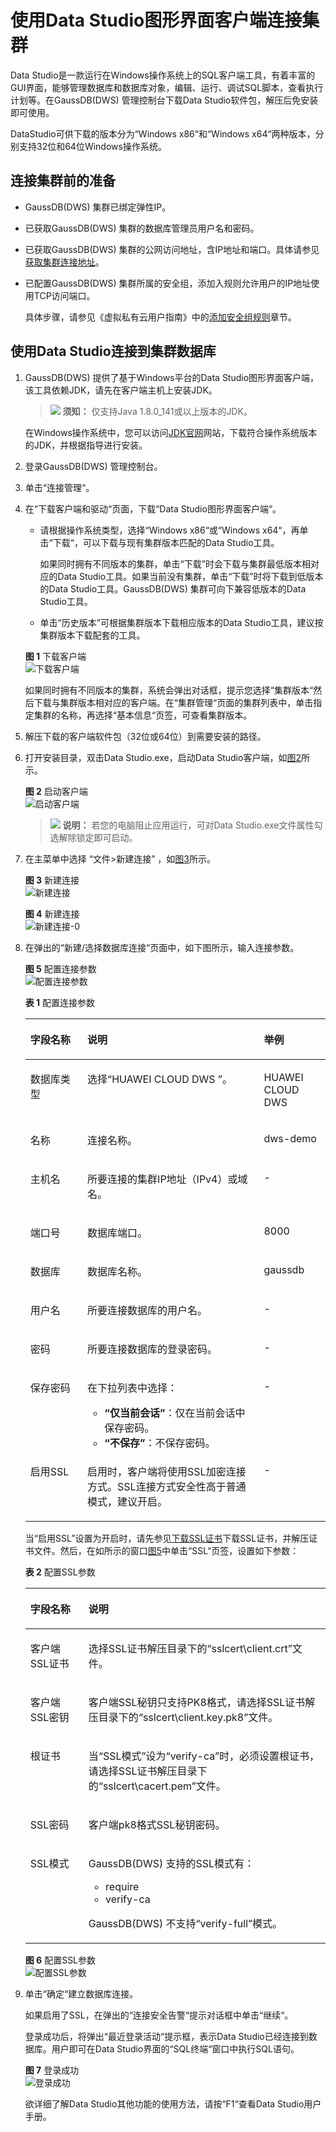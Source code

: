 # 使用Data Studio图形界面客户端连接集群<a name="ZH-CN_TOPIC_0000001099136642"></a>

Data Studio是一款运行在Windows操作系统上的SQL客户端工具，有着丰富的GUI界面，能够管理数据库和数据库对象，编辑、运行、调试SQL脚本，查看执行计划等。在GaussDB\(DWS\) 管理控制台下载Data Studio软件包，解压后免安装即可使用。

DataStudio可供下载的版本分为“Windows x86“和“Windows x64“两种版本，分别支持32位和64位Windows操作系统。

## 连接集群前的准备<a name="section83156195500"></a>

-   GaussDB\(DWS\) 集群已绑定弹性IP。
-   已获取GaussDB\(DWS\) 集群的数据库管理员用户名和密码。
-   已获取GaussDB\(DWS\) 集群的公网访问地址，含IP地址和端口。具体请参见[获取集群连接地址](获取集群连接地址.md)。
-   已配置GaussDB\(DWS\) 集群所属的安全组，添加入规则允许用户的IP地址使用TCP访问端口。

    具体步骤，请参见《虚拟私有云用户指南》中的[添加安全组规则](https://support.huaweicloud.com/usermanual-vpc/zh-cn_topic_0030969470.html)章节。


## 使用Data Studio连接到集群数据库<a name="section12757151571018"></a>

1.  GaussDB\(DWS\) 提供了基于Windows平台的Data Studio图形界面客户端，该工具依赖JDK，请先在客户端主机上安装JDK。

    >![](public_sys-resources/icon-notice.gif) **须知：** 
    >仅支持Java 1.8.0\_141或以上版本的JDK。

    在Windows操作系统中，您可以访问[JDK官网](https://www.oracle.com/technetwork/java/javase/downloads/jdk8-downloads-2133151.html)网站，下载符合操作系统版本的JDK，并根据指导进行安装。

2.  登录GaussDB\(DWS\) 管理控制台。
3.  单击“连接管理“。
4.  在“下载客户端和驱动“页面，下载“Data Studio图形界面客户端“。

    -   请根据操作系统类型，选择“Windows x86“或“Windows x64“，再单击“下载“，可以下载与现有集群版本匹配的Data Studio工具。

        如果同时拥有不同版本的集群，单击“下载”时会下载与集群最低版本相对应的Data Studio工具。如果当前没有集群，单击“下载”时将下载到低版本的Data Studio工具。GaussDB\(DWS\) 集群可向下兼容低版本的Data Studio工具。

    -   单击“历史版本”可根据集群版本下载相应版本的Data Studio工具，建议按集群版本下载配套的工具。

    **图 1**  下载客户端<a name="f61631d3c53004c5a82cea77f41476136"></a>  
    ![](figures/下载客户端.png "下载客户端")

    如果同时拥有不同版本的集群，系统会弹出对话框，提示您选择“集群版本“然后下载与集群版本相对应的客户端。在“集群管理“页面的集群列表中，单击指定集群的名称，再选择“基本信息“页签，可查看集群版本。

5.  解压下载的客户端软件包（32位或64位）到需要安装的路径。
6.  打开安装目录，双击Data Studio.exe，启动Data Studio客户端，如[图2](#febe974d888e24ddd8948572b362f7ef2)所示。

    **图 2**  启动客户端<a name="febe974d888e24ddd8948572b362f7ef2"></a>  
    ![](figures/启动客户端.png "启动客户端")

    >![](public_sys-resources/icon-note.gif) **说明：** 
    >若您的电脑阻止应用运行，可对Data Studio.exe文件属性勾选解除锁定即可启动。

7.  在主菜单中选择 “文件\>新建连接” ，如[图3](#f5e30eb5f20c9434e971d8b2786b02dbf)所示。

    **图 3**  新建连接<a name="f5e30eb5f20c9434e971d8b2786b02dbf"></a>  
    ![](figures/新建连接.png "新建连接")

    **图 4**  新建连接<a name="fc80fe1f82b464c5aa5c4ae569c9c1be9"></a>  
    ![](figures/新建连接-0.png "新建连接-0")

8.  在弹出的“新建/选择数据库连接“页面中，如下图所示，输入连接参数。

    **图 5**  配置连接参数<a name="f7120a03e20a34b16b1eae0e75443bfd0"></a>  
    ![](figures/配置连接参数.png "配置连接参数")

    **表 1**  配置连接参数

    <a name="t1af0ca815f7842d5a21fda355dc65bd1"></a>
    <table><thead align="left"><tr id="r998b3685340648cdafff9b1fe232c000"><th class="cellrowborder" valign="top" width="19.01190119011901%" id="mcps1.2.4.1.1"><p id="zh-cn_topic_0107187019_p167171710393"><a name="zh-cn_topic_0107187019_p167171710393"></a><a name="zh-cn_topic_0107187019_p167171710393"></a>字段名称</p>
    </th>
    <th class="cellrowborder" valign="top" width="58.8058805880588%" id="mcps1.2.4.1.2"><p id="zh-cn_topic_0107187019_p9741716392"><a name="zh-cn_topic_0107187019_p9741716392"></a><a name="zh-cn_topic_0107187019_p9741716392"></a>说明</p>
    </th>
    <th class="cellrowborder" valign="top" width="22.182218221822183%" id="mcps1.2.4.1.3"><p id="zh-cn_topic_0107187019_p88171713915"><a name="zh-cn_topic_0107187019_p88171713915"></a><a name="zh-cn_topic_0107187019_p88171713915"></a>举例</p>
    </th>
    </tr>
    </thead>
    <tbody><tr id="r666487d1871c4c67b803066814fc89a7"><td class="cellrowborder" valign="top" width="19.01190119011901%" headers="mcps1.2.4.1.1 "><p id="zh-cn_topic_0107187019_p51683131702"><a name="zh-cn_topic_0107187019_p51683131702"></a><a name="zh-cn_topic_0107187019_p51683131702"></a>数据库类型</p>
    </td>
    <td class="cellrowborder" valign="top" width="58.8058805880588%" headers="mcps1.2.4.1.2 "><p id="p3297172210156"><a name="p3297172210156"></a><a name="p3297172210156"></a>选择“HUAWEI CLOUD DWS ”。</p>
    </td>
    <td class="cellrowborder" valign="top" width="22.182218221822183%" headers="mcps1.2.4.1.3 "><p id="p9374165110409"><a name="p9374165110409"></a><a name="p9374165110409"></a>HUAWEI CLOUD DWS</p>
    </td>
    </tr>
    <tr id="rd489ffeb99f8442387250de8fae31af8"><td class="cellrowborder" valign="top" width="19.01190119011901%" headers="mcps1.2.4.1.1 "><p id="zh-cn_topic_0107187019_p38131716399"><a name="zh-cn_topic_0107187019_p38131716399"></a><a name="zh-cn_topic_0107187019_p38131716399"></a>名称</p>
    </td>
    <td class="cellrowborder" valign="top" width="58.8058805880588%" headers="mcps1.2.4.1.2 "><p id="zh-cn_topic_0107187019_p7813171399"><a name="zh-cn_topic_0107187019_p7813171399"></a><a name="zh-cn_topic_0107187019_p7813171399"></a>连接名称。</p>
    </td>
    <td class="cellrowborder" valign="top" width="22.182218221822183%" headers="mcps1.2.4.1.3 "><p id="zh-cn_topic_0107187019_p11813172392"><a name="zh-cn_topic_0107187019_p11813172392"></a><a name="zh-cn_topic_0107187019_p11813172392"></a>dws-demo</p>
    </td>
    </tr>
    <tr id="rb5e8545bc43e4b8a9a021ba41aeefe11"><td class="cellrowborder" valign="top" width="19.01190119011901%" headers="mcps1.2.4.1.1 "><p id="zh-cn_topic_0107187019_p12812176393"><a name="zh-cn_topic_0107187019_p12812176393"></a><a name="zh-cn_topic_0107187019_p12812176393"></a>主机名</p>
    </td>
    <td class="cellrowborder" valign="top" width="58.8058805880588%" headers="mcps1.2.4.1.2 "><p id="zh-cn_topic_0107187019_p38191720395"><a name="zh-cn_topic_0107187019_p38191720395"></a><a name="zh-cn_topic_0107187019_p38191720395"></a>所要连接的集群IP地址（IPv4）或域名。</p>
    </td>
    <td class="cellrowborder" valign="top" width="22.182218221822183%" headers="mcps1.2.4.1.3 "><p id="zh-cn_topic_0107187019_p88617143914"><a name="zh-cn_topic_0107187019_p88617143914"></a><a name="zh-cn_topic_0107187019_p88617143914"></a>-</p>
    </td>
    </tr>
    <tr id="r7afbb93b02494aedacc0d5cd192407a7"><td class="cellrowborder" valign="top" width="19.01190119011901%" headers="mcps1.2.4.1.1 "><p id="zh-cn_topic_0107187019_p88017123920"><a name="zh-cn_topic_0107187019_p88017123920"></a><a name="zh-cn_topic_0107187019_p88017123920"></a>端口号</p>
    </td>
    <td class="cellrowborder" valign="top" width="58.8058805880588%" headers="mcps1.2.4.1.2 "><p id="zh-cn_topic_0107187019_p2861717396"><a name="zh-cn_topic_0107187019_p2861717396"></a><a name="zh-cn_topic_0107187019_p2861717396"></a>数据库端口。</p>
    </td>
    <td class="cellrowborder" valign="top" width="22.182218221822183%" headers="mcps1.2.4.1.3 "><p id="zh-cn_topic_0107187019_p3812176392"><a name="zh-cn_topic_0107187019_p3812176392"></a><a name="zh-cn_topic_0107187019_p3812176392"></a>8000</p>
    </td>
    </tr>
    <tr id="zh-cn_topic_0107187019_row9881783912"><td class="cellrowborder" valign="top" width="19.01190119011901%" headers="mcps1.2.4.1.1 "><p id="zh-cn_topic_0107187019_p158161773917"><a name="zh-cn_topic_0107187019_p158161773917"></a><a name="zh-cn_topic_0107187019_p158161773917"></a>数据库</p>
    </td>
    <td class="cellrowborder" valign="top" width="58.8058805880588%" headers="mcps1.2.4.1.2 "><p id="zh-cn_topic_0107187019_p48111711396"><a name="zh-cn_topic_0107187019_p48111711396"></a><a name="zh-cn_topic_0107187019_p48111711396"></a>数据库名称。</p>
    </td>
    <td class="cellrowborder" valign="top" width="22.182218221822183%" headers="mcps1.2.4.1.3 "><p id="zh-cn_topic_0107187019_p98817133916"><a name="zh-cn_topic_0107187019_p98817133916"></a><a name="zh-cn_topic_0107187019_p98817133916"></a><span id="text5762101212489"><a name="text5762101212489"></a><a name="text5762101212489"></a>gaussdb</span></p>
    </td>
    </tr>
    <tr id="r616f149dd82b43129c47c6607bb17c91"><td class="cellrowborder" valign="top" width="19.01190119011901%" headers="mcps1.2.4.1.1 "><p id="zh-cn_topic_0107187019_p081117133920"><a name="zh-cn_topic_0107187019_p081117133920"></a><a name="zh-cn_topic_0107187019_p081117133920"></a>用户名</p>
    </td>
    <td class="cellrowborder" valign="top" width="58.8058805880588%" headers="mcps1.2.4.1.2 "><p id="zh-cn_topic_0107187019_p10911171395"><a name="zh-cn_topic_0107187019_p10911171395"></a><a name="zh-cn_topic_0107187019_p10911171395"></a>所要连接数据库的用户名。</p>
    </td>
    <td class="cellrowborder" valign="top" width="22.182218221822183%" headers="mcps1.2.4.1.3 "><p id="zh-cn_topic_0107187019_p10991783915"><a name="zh-cn_topic_0107187019_p10991783915"></a><a name="zh-cn_topic_0107187019_p10991783915"></a>-</p>
    </td>
    </tr>
    <tr id="r61966e4859c54422b07d0a6601282b76"><td class="cellrowborder" valign="top" width="19.01190119011901%" headers="mcps1.2.4.1.1 "><p id="a43eee1cac6424178808d3748a272c2bb"><a name="a43eee1cac6424178808d3748a272c2bb"></a><a name="a43eee1cac6424178808d3748a272c2bb"></a>密码</p>
    </td>
    <td class="cellrowborder" valign="top" width="58.8058805880588%" headers="mcps1.2.4.1.2 "><p id="zh-cn_topic_0107187019_p149101753912"><a name="zh-cn_topic_0107187019_p149101753912"></a><a name="zh-cn_topic_0107187019_p149101753912"></a>所要连接数据库的登录密码。</p>
    </td>
    <td class="cellrowborder" valign="top" width="22.182218221822183%" headers="mcps1.2.4.1.3 "><p id="zh-cn_topic_0107187019_p9921719399"><a name="zh-cn_topic_0107187019_p9921719399"></a><a name="zh-cn_topic_0107187019_p9921719399"></a>-</p>
    </td>
    </tr>
    <tr id="r9e3e4f337acc4f61b15fa1e0e998bcce"><td class="cellrowborder" valign="top" width="19.01190119011901%" headers="mcps1.2.4.1.1 "><p id="a28808cecbace4652988cbf02de8875cd"><a name="a28808cecbace4652988cbf02de8875cd"></a><a name="a28808cecbace4652988cbf02de8875cd"></a>保存密码</p>
    </td>
    <td class="cellrowborder" valign="top" width="58.8058805880588%" headers="mcps1.2.4.1.2 "><p id="a2b9420d35de6421ea02d623eda4f67b1"><a name="a2b9420d35de6421ea02d623eda4f67b1"></a><a name="a2b9420d35de6421ea02d623eda4f67b1"></a>在下拉列表中选择：</p>
    <a name="zh-cn_topic_0107187019_ul37500309263"></a><a name="zh-cn_topic_0107187019_ul37500309263"></a><ul id="zh-cn_topic_0107187019_ul37500309263"><li><strong id="adb2e6088264e456ca8cddd167d3663a5"><a name="adb2e6088264e456ca8cddd167d3663a5"></a><a name="adb2e6088264e456ca8cddd167d3663a5"></a><span class="uicontrol" id="u42e2f00ff5c645779f736616302231b8"><a name="u42e2f00ff5c645779f736616302231b8"></a><a name="u42e2f00ff5c645779f736616302231b8"></a>“仅当前会话”</span></strong>：仅在当前会话中保存密码。</li><li><strong id="ac90e788518f64040948dace4fcd284ca"><a name="ac90e788518f64040948dace4fcd284ca"></a><a name="ac90e788518f64040948dace4fcd284ca"></a><span class="uicontrol" id="ub85a156dfc4a4f86bc6af49f533a2449"><a name="ub85a156dfc4a4f86bc6af49f533a2449"></a><a name="ub85a156dfc4a4f86bc6af49f533a2449"></a>“不保存”</span></strong>：不保存密码。</li></ul>
    </td>
    <td class="cellrowborder" valign="top" width="22.182218221822183%" headers="mcps1.2.4.1.3 "><p id="a84be3f8b1d4549e0adcf749640bc9dc0"><a name="a84be3f8b1d4549e0adcf749640bc9dc0"></a><a name="a84be3f8b1d4549e0adcf749640bc9dc0"></a>-</p>
    </td>
    </tr>
    <tr id="rb2cb4a7d7c254e898b8cf100733384c5"><td class="cellrowborder" valign="top" width="19.01190119011901%" headers="mcps1.2.4.1.1 "><p id="zh-cn_topic_0107187019_p880824281913"><a name="zh-cn_topic_0107187019_p880824281913"></a><a name="zh-cn_topic_0107187019_p880824281913"></a>启用SSL</p>
    </td>
    <td class="cellrowborder" valign="top" width="58.8058805880588%" headers="mcps1.2.4.1.2 "><p id="a96a5bb2ce5dd4eddb9712b1ec340e207"><a name="a96a5bb2ce5dd4eddb9712b1ec340e207"></a><a name="a96a5bb2ce5dd4eddb9712b1ec340e207"></a>启用时，客户端将使用SSL加密连接方式。SSL连接方式安全性高于普通模式，建议开启。</p>
    </td>
    <td class="cellrowborder" valign="top" width="22.182218221822183%" headers="mcps1.2.4.1.3 "><p id="zh-cn_topic_0107187019_p280954217195"><a name="zh-cn_topic_0107187019_p280954217195"></a><a name="zh-cn_topic_0107187019_p280954217195"></a>-</p>
    </td>
    </tr>
    </tbody>
    </table>

    当“启用SSL”设置为开启时，请先参见[下载SSL证书](https://support.huaweicloud.com/mgtg-dws/dws_01_0083.html)下载SSL证书，并解压证书文件。然后，在如所示的窗口[图5](#f7120a03e20a34b16b1eae0e75443bfd0)中单击“SSL“页签，设置如下参数：

    **表 2**  配置SSL参数

    <a name="tc6a4177683ae43a5a21e02a558b115d1"></a>
    <table><thead align="left"><tr id="re85a10ea61f04c57a14374ca5c7d6050"><th class="cellrowborder" valign="top" width="19.38%" id="mcps1.2.3.1.1"><p id="a033d348bbfd54eb4bbc8cfdcbe364f7c"><a name="a033d348bbfd54eb4bbc8cfdcbe364f7c"></a><a name="a033d348bbfd54eb4bbc8cfdcbe364f7c"></a>字段名称</p>
    </th>
    <th class="cellrowborder" valign="top" width="80.62%" id="mcps1.2.3.1.2"><p id="zh-cn_topic_0107187019_p19137554319"><a name="zh-cn_topic_0107187019_p19137554319"></a><a name="zh-cn_topic_0107187019_p19137554319"></a>说明</p>
    </th>
    </tr>
    </thead>
    <tbody><tr id="ra35932b78ca140b7a5439c9f7e3107ad"><td class="cellrowborder" valign="top" width="19.38%" headers="mcps1.2.3.1.1 "><p id="a9ad6035d6045458ebf34506c32399247"><a name="a9ad6035d6045458ebf34506c32399247"></a><a name="a9ad6035d6045458ebf34506c32399247"></a>客户端SSL证书</p>
    </td>
    <td class="cellrowborder" valign="top" width="80.62%" headers="mcps1.2.3.1.2 "><p id="a8107c62bfd1d4ecfacf90307da3294d9"><a name="a8107c62bfd1d4ecfacf90307da3294d9"></a><a name="a8107c62bfd1d4ecfacf90307da3294d9"></a>选择SSL证书解压目录下的<span class="filepath" id="fea612bd9aaa44bd29b4bbc294e86e824"><a name="fea612bd9aaa44bd29b4bbc294e86e824"></a><a name="fea612bd9aaa44bd29b4bbc294e86e824"></a>“sslcert\client.crt”</span>文件。</p>
    </td>
    </tr>
    <tr id="r4a637f73e2164fa1bb65347c59e962cf"><td class="cellrowborder" valign="top" width="19.38%" headers="mcps1.2.3.1.1 "><p id="zh-cn_topic_0107187019_p121516558317"><a name="zh-cn_topic_0107187019_p121516558317"></a><a name="zh-cn_topic_0107187019_p121516558317"></a>客户端SSL密钥</p>
    </td>
    <td class="cellrowborder" valign="top" width="80.62%" headers="mcps1.2.3.1.2 "><p id="a5a76dbcc4fa74168be4ddd10f99571c7"><a name="a5a76dbcc4fa74168be4ddd10f99571c7"></a><a name="a5a76dbcc4fa74168be4ddd10f99571c7"></a>客户端SSL秘钥只支持PK8格式，请选择SSL证书解压目录下的<span class="filepath" id="fb583825ce4b140ea9367fcc975570233"><a name="fb583825ce4b140ea9367fcc975570233"></a><a name="fb583825ce4b140ea9367fcc975570233"></a>“sslcert\client.key.pk8”</span>文件。</p>
    </td>
    </tr>
    <tr id="re654cf33e6fd4162a322d30a10112453"><td class="cellrowborder" valign="top" width="19.38%" headers="mcps1.2.3.1.1 "><p id="zh-cn_topic_0107187019_p91575583118"><a name="zh-cn_topic_0107187019_p91575583118"></a><a name="zh-cn_topic_0107187019_p91575583118"></a>根证书</p>
    </td>
    <td class="cellrowborder" valign="top" width="80.62%" headers="mcps1.2.3.1.2 "><p id="ace66c1ada5ef40aba396d828d1cb5546"><a name="ace66c1ada5ef40aba396d828d1cb5546"></a><a name="ace66c1ada5ef40aba396d828d1cb5546"></a>当<span class="parmname" id="pe8f66a321c1d40eea2cfc295b2a991e8"><a name="pe8f66a321c1d40eea2cfc295b2a991e8"></a><a name="pe8f66a321c1d40eea2cfc295b2a991e8"></a>“SSL模式”</span>设为<span class="parmvalue" id="p48f1378b975a41769c3e51be4e2ba1f1"><a name="p48f1378b975a41769c3e51be4e2ba1f1"></a><a name="p48f1378b975a41769c3e51be4e2ba1f1"></a>“verify-ca”</span>时，必须设置根证书，请选择SSL证书解压目录下的<span class="filepath" id="fb1d54bb31b724c7eb09cc03e5cc54d29"><a name="fb1d54bb31b724c7eb09cc03e5cc54d29"></a><a name="fb1d54bb31b724c7eb09cc03e5cc54d29"></a>“sslcert\cacert.pem”</span>文件。</p>
    </td>
    </tr>
    <tr id="rc13e8815e6954b508b90480dd8dfc491"><td class="cellrowborder" valign="top" width="19.38%" headers="mcps1.2.3.1.1 "><p id="zh-cn_topic_0107187019_p516125517315"><a name="zh-cn_topic_0107187019_p516125517315"></a><a name="zh-cn_topic_0107187019_p516125517315"></a>SSL密码</p>
    </td>
    <td class="cellrowborder" valign="top" width="80.62%" headers="mcps1.2.3.1.2 "><p id="zh-cn_topic_0107187019_p21655516313"><a name="zh-cn_topic_0107187019_p21655516313"></a><a name="zh-cn_topic_0107187019_p21655516313"></a>客户端pk8格式SSL秘钥密码。</p>
    </td>
    </tr>
    <tr id="r422d1cb572a34d88ae84caa91c68f153"><td class="cellrowborder" valign="top" width="19.38%" headers="mcps1.2.3.1.1 "><p id="zh-cn_topic_0107187019_p616115515312"><a name="zh-cn_topic_0107187019_p616115515312"></a><a name="zh-cn_topic_0107187019_p616115515312"></a>SSL模式</p>
    </td>
    <td class="cellrowborder" valign="top" width="80.62%" headers="mcps1.2.3.1.2 "><p id="aae9d413250a648b4b7f97d2aca66b196"><a name="aae9d413250a648b4b7f97d2aca66b196"></a><a name="aae9d413250a648b4b7f97d2aca66b196"></a>GaussDB(DWS) 支持的SSL模式有：</p>
    <a name="uef8cf175c60947de9f9cccfa40627114"></a><a name="uef8cf175c60947de9f9cccfa40627114"></a><ul id="uef8cf175c60947de9f9cccfa40627114"><li>require</li><li>verify-ca</li></ul>
    <p id="a294fdd7a18c04b48a350671d148ab611"><a name="a294fdd7a18c04b48a350671d148ab611"></a><a name="a294fdd7a18c04b48a350671d148ab611"></a>GaussDB(DWS) 不支持<span class="parmvalue" id="p0feb39a7d1394a7b8e5617054361eb9b"><a name="p0feb39a7d1394a7b8e5617054361eb9b"></a><a name="p0feb39a7d1394a7b8e5617054361eb9b"></a>“verify-full”</span>模式。</p>
    </td>
    </tr>
    </tbody>
    </table>

    **图 6**  配置SSL参数<a name="f5782e5489c5843a0be779dfbfbcd3a42"></a>  
    ![](figures/配置SSL参数.png "配置SSL参数")

9.  单击“确定“建立数据库连接。

    如果启用了SSL，在弹出的“连接安全告警“提示对话框中单击“继续“。

    登录成功后，将弹出“最近登录活动“提示框，表示Data Studio已经连接到数据库。用户即可在Data Studio界面的“SQL终端“窗口中执行SQL语句。

    **图 7**  登录成功<a name="fba153892b20741e79591551a71842471"></a>  
    ![](figures/登录成功.png "登录成功")

    欲详细了解Data Studio其他功能的使用方法，请按“F1“查看Data Studio用户手册。


